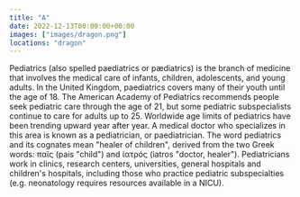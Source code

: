 ```yaml
---
title: "A"
date: 2022-12-13T00:00:00+00:00
images: ["images/dragon.png"]
locations: "dragon"
---
```


Pediatrics (also spelled paediatrics or pædiatrics) is the branch of medicine that involves the medical care of infants, children, adolescents, and young adults. In the United Kingdom, paediatrics covers many of their youth until the age of 18. The American Academy of Pediatrics recommends people seek pediatric care through the age of 21, but some pediatric subspecialists continue to care for adults up to 25. Worldwide age limits of pediatrics have been trending upward year after year. A medical doctor who specializes in this area is known as a pediatrician, or paediatrician. The word pediatrics and its cognates mean "healer of children", derived from the two Greek words: παῖς (pais "child") and ἰατρός (iatros "doctor, healer"). Pediatricians work in clinics, research centers, universities, general hospitals and children's hospitals, including those who practice pediatric subspecialties (e.g. neonatology requires resources available in a NICU).

